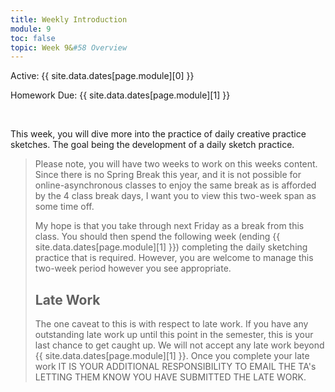 ```yaml
---
title: Weekly Introduction
module: 9
toc: false
topic: Week 9&#58 Overview
---
```




Active: {{ site.data.dates[page.module][0] }}

Homework Due: {{ site.data.dates[page.module][1] }}

<br />


This week, you will dive more into the practice of daily creative practice sketches. The goal being the development of a daily sketch practice.

> Please note, you will have two weeks to work on this weeks content. Since there is no Spring Break this year, and it is not possible for online-asynchronous classes to enjoy the same break as is afforded by the 4 class break days, I want you to view this two-week span as some time off.
>
> My hope is that you take through next Friday as a break from this class. You should then spend the following week (ending {{ site.data.dates[page.module][1] }}) completing the daily sketching practice that is required. However, you are welcome to manage this two-week period however you see appropriate.
>
> ## Late Work
>
> The one caveat to this is with respect to late work. If you have any outstanding late work up until this point in the semester, this is your last chance to get caught up. We will not accept any late work beyond {{ site.data.dates[page.module][1] }}. Once you complete your late work IT IS YOUR ADDITIONAL RESPONSIBILITY TO EMAIL THE TA's LETTING THEM KNOW YOU HAVE SUBMITTED THE LATE WORK.

